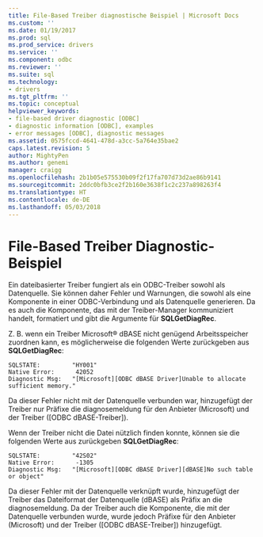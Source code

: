 ```yaml
---
title: File-Based Treiber diagnostische Beispiel | Microsoft Docs
ms.custom: ''
ms.date: 01/19/2017
ms.prod: sql
ms.prod_service: drivers
ms.service: ''
ms.component: odbc
ms.reviewer: ''
ms.suite: sql
ms.technology:
- drivers
ms.tgt_pltfrm: ''
ms.topic: conceptual
helpviewer_keywords:
- file-based driver diagnostic [ODBC]
- diagnostic information [ODBC], examples
- error messages [ODBC], diagnostic messages
ms.assetid: 0575fccd-4641-478d-a3cc-5a764e35bae2
caps.latest.revision: 5
author: MightyPen
ms.author: genemi
manager: craigg
ms.openlocfilehash: 2b1b05e575530b09f2f17fa707d73d2ae86b9141
ms.sourcegitcommit: 2ddc0bfb3ce2f2b160e3638f1c2c237a898263f4
ms.translationtype: HT
ms.contentlocale: de-DE
ms.lasthandoff: 05/03/2018
---
```

# <a name="file-based-driver-diagnostic-example"></a>File-Based Treiber Diagnostic-Beispiel
Ein dateibasierter Treiber fungiert als ein ODBC-Treiber sowohl als Datenquelle. Sie können daher Fehler und Warnungen, die sowohl als eine Komponente in einer ODBC-Verbindung und als Datenquelle generieren. Da es auch die Komponente, das mit der Treiber-Manager kommuniziert handelt, formatiert und gibt die Argumente für **SQLGetDiagRec**.  
  
 Z. B. wenn ein Treiber Microsoft® dBASE nicht genügend Arbeitsspeicher zuordnen kann, es möglicherweise die folgenden Werte zurückgeben aus **SQLGetDiagRec**:  
  
```  
SQLSTATE:         "HY001"  
Native Error:      42052  
Diagnostic Msg:   "[Microsoft][ODBC dBASE Driver]Unable to allocate sufficient memory."  
```  
  
 Da dieser Fehler nicht mit der Datenquelle verbunden war, hinzugefügt der Treiber nur Präfixe die diagnosemeldung für den Anbieter (Microsoft) und der Treiber ([ODBC dBASE-Treiber]).  
  
 Wenn der Treiber nicht die Datei nützlich finden konnte, können sie die folgenden Werte aus zurückgeben **SQLGetDiagRec**:  
  
```  
SQLSTATE:         "42S02"  
Native Error:      -1305  
Diagnostic Msg:   "[Microsoft][ODBC dBASE Driver][dBASE]No such table or object"  
```  
  
 Da dieser Fehler mit der Datenquelle verknüpft wurde, hinzugefügt der Treiber das Dateiformat der Datenquelle (dBASE) als Präfix an die diagnosemeldung. Da der Treiber auch die Komponente, die mit der Datenquelle verbunden wurde, wurde jedoch Präfixe für den Anbieter (Microsoft) und der Treiber ([ODBC dBASE-Treiber]) hinzugefügt.

